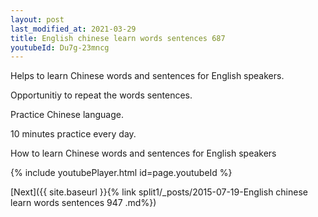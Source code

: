 ```yaml
---
layout: post
last_modified_at: 2021-03-29
title: English chinese learn words sentences 687 
youtubeId: Du7g-23mncg
---
```

 
 
Helps to learn Chinese words and sentences for English speakers.

Opportunitiy to repeat the words sentences. 

Practice Chinese language. 
 
10 minutes practice every day. 
 
How to learn Chinese words and sentences for English speakers 
 
{% include youtubePlayer.html id=page.youtubeId %}
 
 
[Next]({{ site.baseurl }}{% link  split1/_posts/2015-07-19-English chinese learn words sentences 947 .md%})
 
